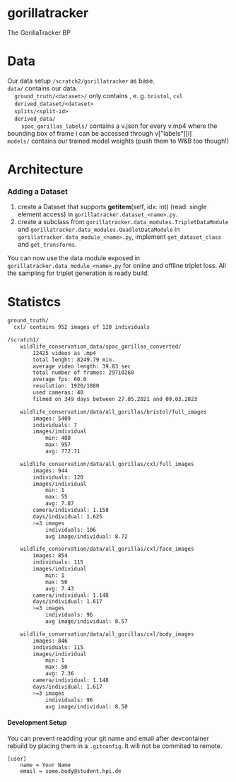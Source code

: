# gorillatracker
The GorillaTracker BP


# Data 
Our data setup `/scratch2/gorillatracker` as base.\
`data/` contains our data.\
&nbsp;&nbsp;&nbsp;&nbsp;`ground_truth/<dataset>/` only contains , e. g. `bristol`, `cxl` \
&nbsp;&nbsp;&nbsp;&nbsp;`derived_dataset/<dataset>`\
&nbsp;&nbsp;&nbsp;&nbsp;`splits/<split-id>`\
&nbsp;&nbsp;&nbsp;&nbsp;`derived_data/`\
&nbsp;&nbsp;&nbsp;&nbsp;&nbsp;&nbsp;&nbsp;&nbsp;`spac_gorillas_labels/` contains a v.json for every v.mp4 where the bounding box of frame i can be accessed through v\["labels"\]\[i\]\
`models/` contains our trained model weights (push them to W&B too though!)
<!-- sorry for the ugly formatting, I couldn't get it to show up otherwise -->


# Architecture
### Adding a Dataset
1. create a Dataset that supports __getitem__(self, idx: int) (read: single element access) in `gorillatracker.dataset_<name>.py`. 
2. create a subclass from `gorillatracker.data_modules.TripletDataModule` and `gorillatracker.data_modules.QuadletDataModule` in `gorillatracker.data_module_<name>.py`, implement `get_dataset_class` and `get_transforms`.

You can now use the data module exposed in `gorillatracker.data_module_<name>.py` for online and offline triplet loss. All the sampling for triplet generation is ready build. 

# Statistcs

```bash
ground_truth/ 
  cxl/ contains 952 images of 120 individuals  
```
```bash
/scratch1/
    wildlife_conservation_data/spac_gorillas_converted/
        12425 videos as .mp4
        total lenght: 8249.79 min.
        average video length: 39.83 sec
        total number of frames: 29710260
        average fps: 60.0
        resolution: 1920/1080
        used cameras: 40
        filmed on 349 days between 27.05.2021 and 09.03.2023

    wildlife_conservation/data/all_gorillas/bristol/full_images
        images: 5409
        individuals: 7
        images/individual
            min: 488
            max: 957
            avg: 772.71

    wildlife_conservation/data/all_gorillas/cxl/full_images
        images: 944
        individuals: 120
        images/individual
            min: 1
            max: 55
            avg: 7.87
        camera/individual: 1.158
        days/individual: 1.625
	    >=3 images
	        individuals: 106
	        avg image/individual: 8.72

    wildlife_conservation/data/all_gorillas/cxl/face_images
        images: 854
        individuals: 115
        images/individual
            min: 1
            max: 50
            avg: 7.43
        camera/individual: 1.148
        days/individual: 1.617
	    >=3 images
	        individuals: 96
	        avg image/individual: 8.57

    wildlife_conservation/data/all_gorillas/cxl/body_images
        images: 846
        individuals: 115
        images/individual
            min: 1
            max: 50
            avg: 7.36
        camera/individual: 1.148
        days/individual: 1.617
	    >=3 images
	        individuals: 96
	        avg image/individual: 8.50
```


#### Development Setup
You can prevent readding your git name and email after devcontainer rebuild by 
placing them in a `.gitconfig`. It will not be commited to remote.

```
[user]
    name = Your Name
    email = some.body@student.hpi.de
``` 

